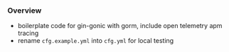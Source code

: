 ### Overview 
- boilerplate code for gin-gonic with gorm, include open telemetry apm tracing
- rename `cfg.example.yml` into `cfg.yml` for local testing